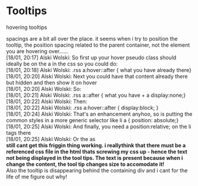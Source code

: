 # Tooltips
hovering tooltips

spacings are a bit all over the place. it seems when i try to position the tooltip, the position spacing related to the parent container, not the element you are hovering over......
</br>[18/01, 20:17] Alski Wolski: So first up your hover pseudo class should ideally be on the a in the css so you could do:
</br>[18/01, 20:18] Alski Wolski: .rss a:hover::after { what you have already there}
</br>[18/01, 20:20] Alski Wolski: Next you could have that content already there but hidden and then show it on hover
</br>[18/01, 20:20] Alski Wolski: So:
</br>[18/01, 20:21] Alski Wolski: .rss a::after { what you have + a display:none;}
</br>[18/01, 20:22] Alski Wolski: Then:
</br>[18/01, 20:22] Alski Wolski: .rss a:hover::after { display:block; }
</br>[18/01, 20:24] Alski Wolski: That's an enhancement anyhoo, so is putting the common styles in a more generic selector like li a { position: absolute;}
</br>[18/01, 20:25] Alski Wolski: And finally, you need a position:relative; on the li tags there
</br>[18/01, 20:25] Alski Wolski: Or the as
</br><b>still cant get this friggin thing working. i reallythink that there must be a referenced css file in the html thats screwing my css up - hence the text not being displayed in the tool tips. The text is present because when i change the content, the tool tip changes size to accomodate it!</b>
</br>Also the tooltip is disappearing behind the containing div and i cant for the life of me figure out why!

